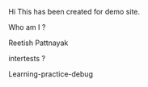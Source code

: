 Hi This has been created for demo site.

Who am I ?

Reetish Pattnayak

intertests ?

Learning-practice-debug